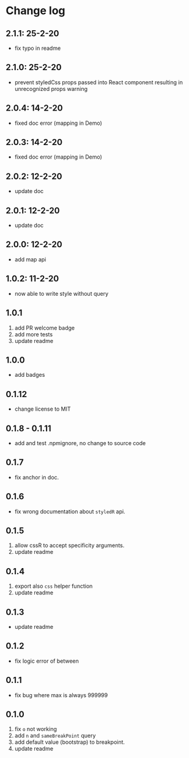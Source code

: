# Change log

## 2.1.1: 25-2-20

- fix typo in readme

## 2.1.0: 25-2-20

- prevent styledCss props passed into React component resulting in unrecognized props warning

## 2.0.4: 14-2-20

- fixed doc error (mapping in Demo)

## 2.0.3: 14-2-20

- fixed doc error (mapping in Demo)

## 2.0.2: 12-2-20

- update doc

## 2.0.1: 12-2-20

- update doc

## 2.0.0: 12-2-20

- add map api

## 1.0.2: 11-2-20

- now able to write style without query

## 1.0.1

1. add PR welcome badge
2. add more tests
3. update readme

## 1.0.0

- add badges

## 0.1.12

- change license to MIT

## 0.1.8 - 0.1.11

- add and test .npmignore, no change to source code

## 0.1.7

- fix anchor in doc.

## 0.1.6

- fix wrong documentation about `styledR` api.

## 0.1.5

1. allow cssR to accept specificity arguments.
2. update readme

## 0.1.4

1. export also `css` helper function
2. update readme

## 0.1.3

- update readme

## 0.1.2

- fix logic error of between

## 0.1.1

- fix bug where max is always 999999

## 0.1.0

1. fix `o` not working
2. add `n` and `sameBreakPoint` query
3. add default value (bootstrap) to breakpoint.
4. update readme
